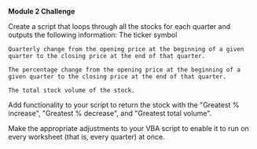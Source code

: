 **Module 2 Challenge**


Create a script that loops through all the stocks for each quarter and outputs the following information:
    The ticker symbol
    
    Quarterly change from the opening price at the beginning of a given quarter to the closing price at the end of that quarter.

    The percentage change from the opening price at the beginning of a given quarter to the closing price at the end of that quarter.
    
    The total stock volume of the stock.

Add functionality to your script to return the stock with the "Greatest % increase", "Greatest % decrease", and "Greatest total volume".

Make the appropriate adjustments to your VBA script to enable it to run on every worksheet (that is, every quarter) at once.
